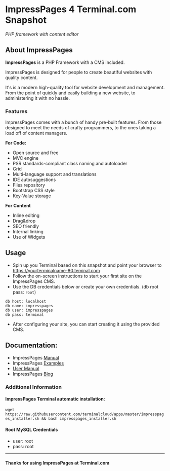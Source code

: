 # **ImpressPages 4** Terminal.com Snapshot
*PHP framework with content editor*

## About ImpressPages
**ImpressPages** is a PHP Framework with a CMS included.

ImpressPages is designed for people to create beautiful websites with quality content.

It's is a modern high-quality tool for website development and management. From the point of quickly and easily building a new website, to administering it with no hassle.

### Features
ImpressPages comes with a bunch of handy pre-built features. From those designed to meet the needs of crafty programmers, to the ones taking a load off of content managers.

**For Code:**
- Open source and free
- MVC engine
- PSR standards-compliant class naming and autoloader
- Grid
- Multi-language support and translations
- IDE autosuggestions
- Files repository
- Bootstrap CSS style
- Key-Value storage

**For Content**
- Inline editing
- Drag&drop
- SEO friendly
- Internal linking
- Use of Widgets

## Usage
- Spin up you Terminal based on this snapshot and point your browser to https://yourterminalname-80.teminal.com
- Follow the on-screen instructions to start your first site on the ImpressPages CMS.
- Use the DB credentials below or create your own credentials. (db root pass: `root`)

```
db host: localhost
db name: impresspages
db user: impresspages
db pass: terminal

```
- After configuring your site, you can start creating it using the provided CMS.

## Documentation:
- ImpressPages [Manual](http://www.impresspages.org/docs/thinking-in-impresspages)
- ImpressPages [Examples](http://www.impresspages.org/docs/hello-world-plugin)
- [User Manual](http://www.impresspages.org/docs/installation)
- ImpressPages [Blog](http://www.impresspages.org/blog2)

### Additional Information
#### ImpressPages Terminal automatic installation:
`wget https://raw.githubusercontent.com/terminalcloud/apps/master/impresspages_installer.sh && bash impresspages_installer.sh`
#### Root MySQL Credentials
- user: root
- pass: root

---

#### Thanks for using ImpressPages at Terminal.com